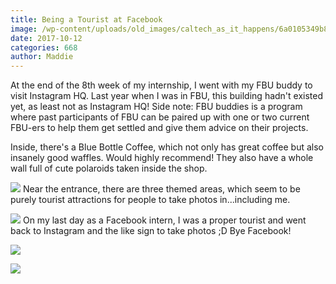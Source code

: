 ```yaml
---
title: Being a Tourist at Facebook
image: /wp-content/uploads/old_images/caltech_as_it_happens/6a0105349b8251970b01b8d2afdff3970c.jpg
date: 2017-10-12
categories: 668
author: Maddie
---
```



At the end of the 8th week of my internship, I went with my FBU buddy to visit Instagram HQ. Last year when I was in FBU, this building hadn't existed yet, as least not as Instagram HQ! Side note: FBU buddies is a program where past participants of FBU can be paired up with one or two current FBU-ers to help them get settled and give them advice on their projects.

Inside, there's a Blue Bottle Coffee, which not only has great coffee but also insanely good waffles. Would highly recommend! They also have a whole wall full of cute polaroids taken inside the shop.


![](/old_images/caltech_as_it_happens/6a0105349b8251970b01b7c9258bf7970b.jpg)
Near the entrance, there are three themed areas, which seem to be purely tourist attractions for people to take photos in...including me.


![](/old_images/caltech_as_it_happens/6a0105349b8251970b01b7c9258c01970b.jpg)
On my last day as a Facebook intern, I was a proper tourist and went back to Instagram and the like sign to take photos ;D Bye Facebook!

![](/old_images/caltech_as_it_happens/6a0105349b8251970b01b7c9258d20970b.jpg)


![](/old_images/6a01b8d28f2857970c01b8d2afe0d4970c-pi.jpg)
